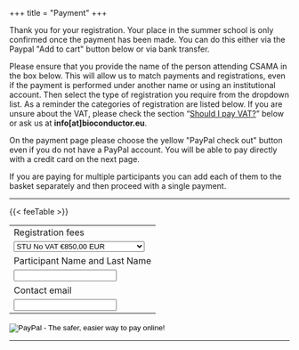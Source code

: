+++
title = "Payment"
+++

Thank you for your registration.  Your place in the summer school is only confirmed once the payment has been made.  You can do this either via the Paypal "Add to cart" button below or via bank transfer.

Please ensure that you provide the name of the person attending CSAMA in the box below.  This will allow us to match payments and registrations, even if the payment is performed under another name or using an institutional account.  Then select the type of registration you require from the dropdown list.  As a reminder the categories of registration are listed below.  If you are unsure about the VAT, please check the section “[Should I pay VAT?](#VAT)” below or ask us at **info[at]bioconductor.eu**.

On the payment page please choose the yellow "PayPal check out" button even if you do not have a PayPal account.  You will be able to pay directly with a credit card on the next page.

If you are paying for multiple participants you can add each of them to the basket separately and then proceed with a single payment.

---

{{< feeTable >}}

<form target="paypal" action="https://www.paypal.com/cgi-bin/webscr" method="post">
<input type="hidden" name="cmd" value="_s-xclick">
<input type="hidden" name="hosted_button_id" value="32AA6XBGPYYTS">
<input type="hidden" name="shopping_url" value="https://csama2023.bioconductor.eu/payment/"> 
<table>
<tr><td><input type="hidden" name="on0" value="Registration fees">Registration fees</td></tr><tr><td>
  <select class="form-control" name="os0">
	<option value="STU No VAT">STU No VAT €850,00 EUR</option>
	<option value="STU Plus VAT 22%">STU Plus VAT 22% €1.037,00 EUR</option>
	<option value="ACA no VAT">ACA no VAT €1.150,00 EUR</option>
	<option value="ACA plus VAT 22%">ACA plus VAT 22% €1.403,00 EUR</option>
	<option value="COM no VAT">COM no VAT €2.000,00 EUR</option>
	<option value="COM plus VAT 22%">COM plus VAT 22% €2.440,00 EUR</option>
</select> </td></tr>
<tr>
  <td>
    <input type="hidden" name="on1" value="Participant Name and Last Name">Participant Name and Last Name
  </td>
</tr>
<tr>
  <td>
    <input class="form-control" type="text" name="os1" maxlength="200" required="">
  </td>
</tr>
<tr>
  <td>
    <input type="hidden" name="on2" value="Contact email">Contact email
  </td>
</tr>
<tr>
  <td>
    <input class="form-control" type="text" name="os2" maxlength="200" required="">
  </td>
</tr>
</table>
<input type="hidden" name="currency_code" value="EUR">
<input type="image" src="https://www.paypalobjects.com/en_US/i/btn/btn_cart_SM.gif" border="0" name="submit" alt="PayPal - The safer, easier way to pay online!">
<img alt="" border="0" src="https://www.paypalobjects.com/en_US/i/scr/pixel.gif" width="1" height="1">
</form>

---
<!--
{{% should-i-pay-vat %}}
-->